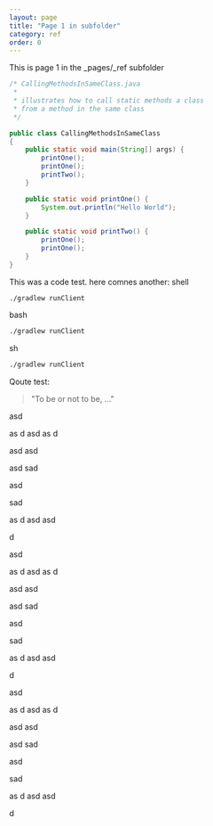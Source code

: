 ```yaml
---
layout: page
title: "Page 1 in subfolder"
category: ref
order: 0
---
```


This is page 1 in the _pages/_ref subfolder

```java
/* CallingMethodsInSameClass.java
 *
 * illustrates how to call static methods a class
 * from a method in the same class
 */

public class CallingMethodsInSameClass
{
	public static void main(String[] args) {
		printOne();
		printOne();
		printTwo();
	}

	public static void printOne() {
		System.out.println("Hello World");
	}

	public static void printTwo() {
		printOne();
		printOne();
	}
}
```
This was a code test. here comnes another:
shell
```shell
./gradlew runClient
```
bash
```bash
./gradlew runClient
```
sh
```sh
./gradlew runClient
```

Qoute test:

> "To be or not to be, ..."

asd

as
d
asd
as
d


asd
asd



asd
sad


asd

sad


as
d
asd
asd

d


asd

as
d
asd
as
d


asd
asd



asd
sad


asd

sad


as
d
asd
asd

d


asd

as
d
asd
as
d


asd
asd



asd
sad


asd

sad


as
d
asd
asd

d